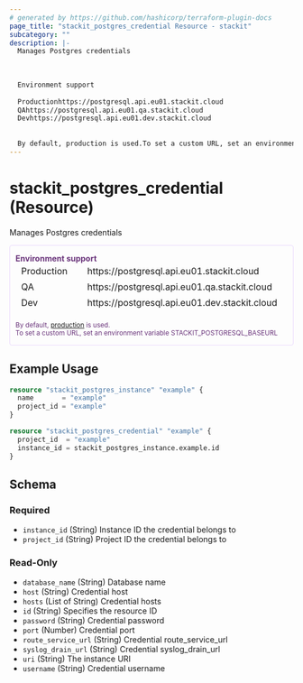 ```yaml
---
# generated by https://github.com/hashicorp/terraform-plugin-docs
page_title: "stackit_postgres_credential Resource - stackit"
subcategory: ""
description: |-
  Manages Postgres credentials
  
  
  
  Environment support
  
  Productionhttps://postgresql.api.eu01.stackit.cloud
  QAhttps://postgresql.api.eu01.qa.stackit.cloud
  Devhttps://postgresql.api.eu01.dev.stackit.cloud
  
  
  By default, production is used.To set a custom URL, set an environment variable STACKITPOSTGRESQLBASEURL
---
```


# stackit_postgres_credential (Resource)

Manages Postgres credentials
<div class="warning" style='color: #69337A; border: solid #E9D8FD 1px; border-radius: 4px; padding-left:0.7em;margin-top:5px;'>
<span>
<p style='margin-top:1em;'>
<b>Environment support</b>
<table style='border-collapse: separate; margin:0;'>
<tr><td style='width: 100px'>Production</td><td>https://postgresql.api.eu01.stackit.cloud<td></tr>
<tr><td>QA</td><td>https://postgresql.api.eu01.qa.stackit.cloud<td></tr>
<tr><td>Dev</td><td>https://postgresql.api.eu01.dev.stackit.cloud<td></tr>
</table>
<br />
<small>By default, <a href="https://registry.terraform.io/providers/SchwarzIT/stackit/latest/docs#environment">production</a> is used.<br />To set a custom URL, set an environment variable STACKIT_POSTGRESQL_BASEURL</small>
</p>
</span>
</div>

## Example Usage

```terraform
resource "stackit_postgres_instance" "example" {
  name       = "example"
  project_id = "example"
}

resource "stackit_postgres_credential" "example" {
  project_id  = "example"
  instance_id = stackit_postgres_instance.example.id
}
```

<!-- schema generated by tfplugindocs -->
## Schema

### Required

- `instance_id` (String) Instance ID the credential belongs to
- `project_id` (String) Project ID the credential belongs to

### Read-Only

- `database_name` (String) Database name
- `host` (String) Credential host
- `hosts` (List of String) Credential hosts
- `id` (String) Specifies the resource ID
- `password` (String) Credential password
- `port` (Number) Credential port
- `route_service_url` (String) Credential route_service_url
- `syslog_drain_url` (String) Credential syslog_drain_url
- `uri` (String) The instance URI
- `username` (String) Credential username


